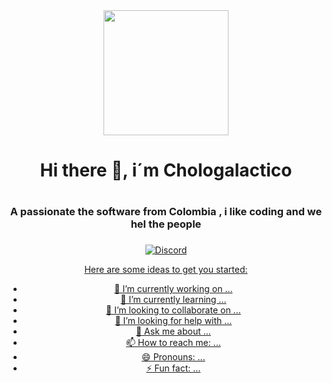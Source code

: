
<div id = "header" align="center">
  <img src ="https://media.giphy.com/media/xTiTnBELA6Mb1TeeOc/giphy.gif" width ="200"/>
<h1 align="center">Hi there 👋, i´m Chologalactico <h1/>  
  <h3 align = "center"> A passionate the software from Colombia , i like coding and we hel the people   <h3/>
</div>
<div id="badges" align ="center"> 
  <a href ="" target="blank">
    <img src ="https://img.shields.io/discord/galacticocholo?color=blue%20&logo=discord&style=for-the-badge" alt="Discord"/>
  <div/>



Here are some ideas to get you started:

- 🔭 I’m currently working on ...
- 🌱 I’m currently learning ...
- 👯 I’m looking to collaborate on ...
- 🤔 I’m looking for help with ...
- 💬 Ask me about ...
- 📫 How to reach me: ...
- 😄 Pronouns: ...
- ⚡ Fun fact: ...


